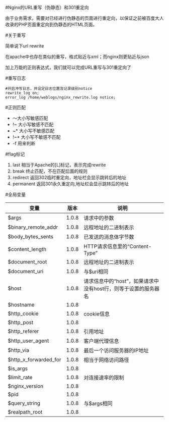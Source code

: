 #Nginx的URL重写（伪静态）和301重定向

由于业务需求，需要对已经进行伪静态的页面进行重定向，以保证之前被百度大人收录的PHP页面重定向到伪静态的HTML页面。

#关于重写

简单说下url rewrite

在apache中也存在类似的重写，格式贴近与xml；而nginx则更贴近与json

加上万能的正则表达式，我们就可以完成URL重写与301重定向了

#重写日志

	#开启冲写日志，并设定日志位置及记录级别notice
	rewrite_log on;
	error_log /home/weblogs/nginx_rewrite.log notice;

#正则匹配

* ～大小写敏感匹配
* !~ 大小写敏感不匹配
* ~* 大小写不敏感匹配
* !~* 大小写不敏感不匹配
* -f 用来判断

#flag标记

1. last 相当于Apache的[L]标记，表示完成rewrite
2. break 终止匹配，不在匹配后面的规则
3. redirect 返回302临时重定向，地址栏会显示跳转后的地址
4. permanent 返回301永久重定向,地址栏会显示跳转后的地址

#全局变量

 | 变量 | 版本 | 说明 |
 | --- | --- | --- |
 | $args | 1.0.8 | 请求中的参数|
 | $binary_remote_addr | 1.0.8 | 远程地址的二进制表示 |
 | $body_bytes_sents | 1.0.8 | 已发送的消息体字节数 |
 | $content_length | 1.0.8 | HTTP请求信息里的“Content-Type” |
 | $document_root | 1.0.8 | 远程地址的二进制表示 |
 | $document_uri | 1.0.8 | 与$uri相同 |
 | $host | 1.0.8 | 请求信息中的“host”，如果请求中没有host行，则等于设置的服务器名 |
 | $hostname | 1.0.8 |  |
 | $http_cookie | 1.0.8 | cookie信息 |
 | $http_post | 1.0.8 |  |
 | $http_referer | 1.0.8 | 引用地址 |
 | $http_user_agent | 1.0.8 | 客户端代理信息 |
 | $http_via | 1.0.8 | 最后一个访问服务器的IP地址 |
 | $http_x_forwarded_for | 1.0.8 | 相当于网络访问路径 |
 | $is_args | 1.0.8 |  |
 | $limit_rate | 1.0.8 | 对连接速率的限制 |
 | $nginx_version | 1.0.8 |  |
 | $pid | 1.0.8 |  |
 | $query_string | 1.0.8 | 与$args相同 |
 | $realpath_root | 1.0.8 |  |
